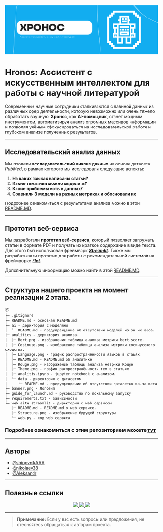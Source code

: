![banner](banner.png)

# Hronos: Ассистент с искусственным интеллектом для работы с научной литературой

Современные научные сотрудники сталкиваются с лавиной данных из различных сфер деятельности, которую невозможно или очень тяжело обработать вручную. **Хронос**, как **AI-помощник**, станет мощным инструментом, автоматизируя анализ огромных массивов информации и позволяя учёным сфокусироваться на исследовательской работе и глубоком анализе полученных результатов.

---

## Исследовательский анализ данных

Мы провели **исследовательский анализ данных** на основе датасета *PubMed*, в рамках которого мы исследовали следующие аспекты:

1. **На каких языках написаны статьи?**
2. **Какие тематики можно выделить?**
3. **Какие проблемы есть в данных?**
4. **Сравнили 3 модели на разных метриках и обосновали их**

Подробнее ознакомиться с результатами анализа можно в этой [README.MD](https://github.com/nikolaev38/hronos/tree/2nd-stage/analitics/README.md).

---

## Прототип веб-сервиса

Мы разработали **прототип веб-сервиса**, который позволяет загружать статьи в формате PDF и получать их краткое содержание в виде текста. Для этого был использован фреймворк [___Streamlit___](https://streamlit.io/). Также мы разрабатывали прототип для работы с рекомендательной системой на фреймворке [___Flet___](https://flet.dev/).

Дополнительную информацию можно найти в этой [README.MD](https://github.com/nikolaev38/hronos/tree/2nd-stage/web_site_streamlit/README.md).

---

## Структура нашего проекта на момент реализации 2 этапа.
```
📦 
├─ .gitignore
├─ README.md - основная README.md
├─ ai - дериктория с моделями
│  └─ README.md - предупреждение об отсутствии моделей из-за их веса.
├─ analitics - дериктория анализа.
│  ├─ Bert.png - изображение таблицы анализа метрики bert-score.
│  ├─ Cosinuse.png - изображение таблицы анализа метрики косинусового сходства.
│  ├─ Language.png - график распространённости языков в стаьях
│  ├─ README.md - README.md об аналитике
│  ├─ Rouge.png - изображение таблицы анализа метрики Rouge
│  ├─ Theme.png - график распространённости тем в статьях
│  ├─ analitis.ipynb - jupyter notebook с анализом.
│  └─ data - директория с датасетом
│     └─ README.md - предупреждение об отсутствии датасетов из-за веса
├─ banner.png - Логотип
├─ guide_for_launch.md - руководство по локальному запуску
├─ requirements.txt - зависимости
└─ web_site_streamlit - директория с web сервисом
   ├─ README.md - README.md о web сервисе.
   ├─ Structure.png - изображение будущей структуры 
   └─ web.py - код web сервиса
```
### Подробнее ознакомиться с этим репозиторием можете [тут](https://github.com/nikolaev38/hronos/tree/2nd-stage)

---

## Авторы

- [@shipovnikAAA](https://github.com/shipovnikAAA)
- [@nikolaev38](https://github.com/nikolaev38)
- [@Aleksandr](https://github.com/Aleksandr)

---

## Полезные ссылки

<p align="center">
  <a href="/web_site_streamlit">
  <img src="https://img.shields.io/badge/Web_site-Streamlit-803e75.svg">
  </a>
  
  <a href="/analitics">
  <img src="https://img.shields.io/badge/Analytics-of_pubmed-87CEEB.svg">
  </a>
  
  <a href="guide_for_launch.md">
  <img src="https://img.shields.io/badge/Guide-for_launch-5F9EA0.svg">
  </a>
</p>

---

> **Примечание:** Если у вас есть вопросы или предложения, не стесняйтесь обращаться к авторам проекта.
